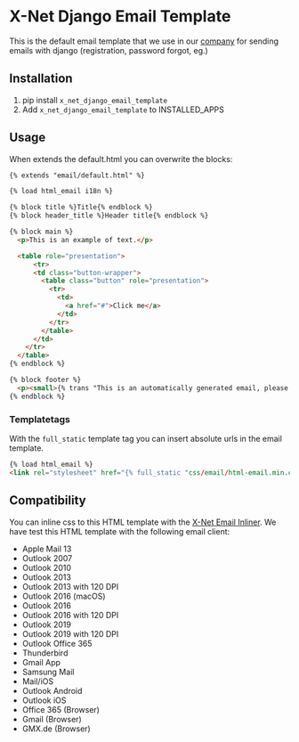 # X-Net Django Email Template

This is the default email template that we use in our [company](https://www.x-net.at) for sending emails with django (registration, password forgot, eg.)

## Installation

1. pip install `x_net_django_email_template`
2. Add `x_net_django_email_template` to INSTALLED_APPS

## Usage

When extends the default.html you can overwrite the blocks:

```html
{% extends "email/default.html" %}

{% load html_email i18n %}

{% block title %}Title{% endblock %}
{% block header_title %}Header title{% endblock %}

{% block main %}
  <p>This is an example of text.</p>

  <table role="presentation">
      <tr>
      <td class="button-wrapper">
        <table class="button" role="presentation">
          <tr>
            <td>
              <a href="#">Click me</a>
            </td>
          </tr>
        </table>
      </td>
    </tr>
  </table>
{% endblock %}

{% block footer %}
  <p><small>{% trans "This is an automatically generated email, please do not reply to this message." %}</small></p>
{% endblock %}
````

### Templatetags

With the `full_static` template tag you can insert absolute urls in the email template.

```html
{% load html_email %}
<link rel="stylesheet" href="{% full_static "css/email/html-email.min.css" %}" />
```

## Compatibility

You can inline css to this HTML template with the [X-Net Email Inliner](https://github.com/x-net-services/x-net-email-css-inliner).
We have test this HTML template with the following email client:

* Apple Mail 13
* Outlook 2007
* Outlook 2010
* Outlook 2013
* Outlook 2013 with 120 DPI
* Outlook 2016 (macOS)
* Outlook 2016
* Outlook 2016 with 120 DPI
* Outlook 2019
* Outlook 2019 with 120 DPI
* Outlook Office 365
* Thunderbird
* Gmail App
* Samsung Mail
* Mail/iOS
* Outlook Android
* Outlook iOS
* Office 365 (Browser)
* Gmail (Browser)
* GMX.de (Browser)
